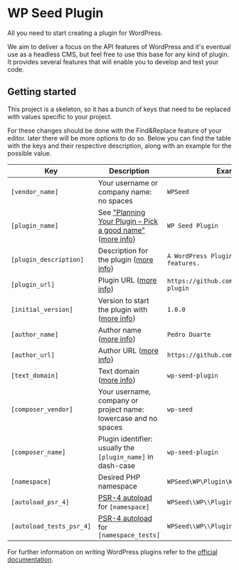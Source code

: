 # WP Seed Plugin

All you need to start creating a plugin for WordPress.

We aim to deliver a focus on the API features of WordPress and it's eventual use as a headless CMS, but feel free to use this base for any kind of plugin. It provides several features that will enable you to develop and test your code.

## Getting started

This project is a skeleton, so it has a bunch of keys that need to be replaced with values specific to your project.

For these changes should be done with the Find&Replace feature of your editor. later there will be more options to do so. Below you can find the table with the keys and their respective description, along with an example for the possible value.

| Key                      | Description                                                         | Example value |
| ------------------------ | ------------------------------------------------------------------- | ------------- |
| `[vendor_name]`          | Your username or company name: no spaces                            | `WPSeed` |
| `[plugin_name]`          | See ["Planning Your Plugin – Pick a good name"][1] ([more info][2]) | `WP Seed Plugin` |
| `[plugin_description]`   | Description for the plugin ([more info][2])                         | `A WordPress Plugin starter for budding features.` |
| `[plugin_url]`           | Plugin URL ([more info][2])                                         | `https://github.com/xipasduarte/wp-seed-plugin` |
| `[initial_version]`      | Version to start the plugin with ([more info][2])                   | `1.0.0`|
| `[author_name]`          | Author name ([more info][2])                                        | `Pedro Duarte` |
| `[author_url]`           | Author URL ([more info][2])                                         | `https://github.com/xipasduarte` |
| `[text_domain]`          | Text domain ([more info][2])                                        | `wp-seed-plugin` |
| `[composer_vendor]`      | Your username, company or project name: lowercase and no spaces     | `wp-seed` |
| `[composer_name]`        | Plugin identifier: usually the `[plugin_name]` in dash-case         | `wp-seed-plugin` |
| `[namespace]`            | Desired PHP namespace                                               | `WPSeed\WP\Plugin\WPSeedPlugin` |
| `[autoload_psr_4]`       | [PSR-4 autoload][3] for `[namespace]`                               | `WPSeed\\WP\\Plugin\\WPSeedPlugin\\` |
| `[autoload_tests_psr_4]` | [PSR-4 autoload][3] for `[namespace_tests]`                         | `WPSeed\\WP\\Plugin\\WPSeedPlugin\\Tests\\` |

[1]: https://developer.wordpress.org/plugins/wordpress-org/planning-your-plugin/#2-pick-a-good-name
[2]: https://developer.wordpress.org/plugins/the-basics/header-requirements/
[3]: https://getcomposer.org/doc/04-schema.md#psr-4

For further information on writing WordPress plugins refer to the [official documentation](https://developer.wordpress.org/plugins/).
